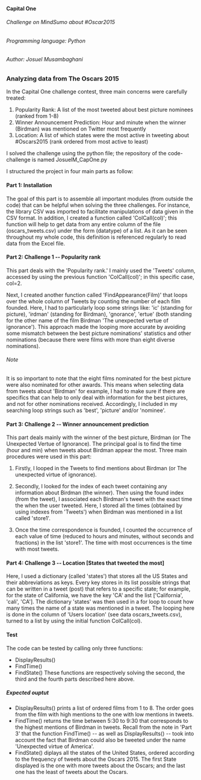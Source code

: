#### Capital One
###### Challenge on MindSumo about #Oscar2015
###### Programming language: Python
###### Author: Josuel Musambaghani

### Analyzing data from The Oscars 2015 

In the Capital One challenge contest, three main concerns were carefully treated:

1. Popularity Rank: A list of the most tweeted about best picture nominees (ranked from 1-8)
2. Winner Announcement Prediction: Hour and minute when the winner (Birdman) was mentioned on Twitter most frequently
3. Location: A list of which states were the most active in tweeting about #Oscars2015 (rank ordered from most active to least)

I solved the challenge using the python file; the repository of the code-challenge is named JosuelM_CapOne.py

I structured the project in four main parts as follow:

#### Part 1: Installation

The goal of this part is to assemble all important modules (from outside the code) that can be helpful when solving the three challenges. For instance, the library CSV was imported to facilitate manipulations of data given in the CSV format. In addition, I created a function called 'ColCall(col)'; this function will help to get data from any entire column of the file (oscars_tweets.csv) under the form (datatype) of a list. As it can be seen throughout my whole code, this definition is referenced regularly to read data from the Excel file.

#### Part 2: Challenge 1 -- Popularity rank

This part deals with the 'Popularity rank.' I mainly used the 'Tweets' column, accessed by using the previous function 'ColCall(col)'; in this specific case, col=2.

Next, I created another function called 'FindAppearance(Film)' that loops over the whole column of Tweets by counting the number of each film founded. Here, I had to particularly loop some strings like: 'ic' (standing for picture), 'irdman' (standing for Birdman), 'gnorance', 'ertue' (both standing for the other name of the film Birdman 'The unexpected vertue of ignorance'). This approach made the looping more accurate by avoiding some mismatch between the best picture nominations' statistics and other nominations (because there were films with more than eight diverse nominations).

###### Note
It is so important to note that the eight films nominated for the best picture were also nominated for other awards. This means when selecting data from tweets about 'Birdman' for example, I had to make sure if there are specifics that can help to only deal with information for the best pictures, and not for other nominations received. Accordingly, I included in my searching loop strings such as 'best', 'picture' and/or 'nominee'.

#### Part 3: Challenge 2 -- Winner announcement prediction

This part deals mainly with the winner of the best picture, Birdman (or The Unexpected Vertue of Ignorance). The principal goal is to find the time (hour and min) when tweets about Birdman appear the most.
Three main procedures were used in this part:

1. Firstly, I looped in the Tweets to find mentions about Birdman (or The unexpected virtue of ignorance).

2. Secondly, I looked for the index of each tweet containing any information about Birdman (the winner). Then using the found index (from the tweet), I associated each Birdman's tweet with the exact time the when the user tweeted. Here, I stored all the times (obtained by using indexes from 'Tweets') when Birdman was mentioned in a list called 'store1'.

3. Once the time correspondence is founded, I counted the occurrence of each value of time (reduced to hours and minutes, without seconds and fractions) in the list 'store1'. The time with most occurrences is the time with most tweets.

#### Part 4: Challenge 3 -- Location [States that tweeted the most]

Here, I used a dictionary (called 'states') that stores all the US States and their abbreviations as keys. Every key stores in its list possible strings that can be written in a tweet (post) that refers to a specific state; for example, for the state of California, we have the key 'CA' and the list ['California', 'cali', 'CA']. The dictionary 'states' was then used in a for loop to count how many times the name of a state was mentioned in a tweet. The looping here is done in the column of 'Users location' (see data oscars_tweets.csv), turned to a list by using the initial function ColCall(col). 

#### Test

The code can be tested by calling only three functions: 
- DisplayResults()
- FindTime()
- FindState()
These functions are respectively solving the second, the third and the fourth parts described here above. 

##### Expected ouptut

* DisplayResults() prints a list of ordered films from 1 to 8. The order goes from the film with high mentions to the one with low mentions in tweets. 
* FindTime() returns the time between 5:30 to 9:30 that corresponds to the highest mentions of Birdman in tweets. Recall from the note in 'Part 3' that the function FindTime() -- as well as DisplayResults() -- took into account the fact that Birdman could also be tweeted under the name 'Unexpected virtue of America'.
* FindState() diplays all the states of the United States, ordered according to the frequency of tweets about the Oscars 2015. The first State displayed is the one with more tweets about the Oscars; and the last one has the least of tweets about the Oscars. 

